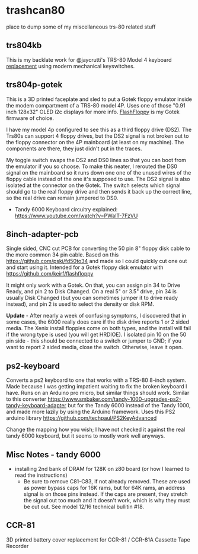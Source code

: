 # trashcan80
place to dump some of my miscellaneous trs-80 related stuff

## trs804kb

This is my backlate work for @jaycrutti's TRS-80 Model 4 keyboard [replacement](https://www.jaycrutti.com/hardware-projects/tandy-trs-80-model-4-replacement-keyboard) using modern mechanical keyswitches.

## trs804p-gotek

This is a 3D printed faceplate and sled to put a Gotek floppy emulator inside the modem compartment of a TRS-80 model 4P. Uses one of those "0.91 inch 128x32" OLED i2c displays for more info. [FlashFloppy](https://github.com/keirf/flashfloppy) is my Gotek firmware of choice.

I have my model 4p configured to see this as a third floppy drive (DS2). The Trs80s can support 4 floppy drives, but the DS2 signal is not broken out to the floppy connector on the 4P mainboard (at least on my machine). The components are there, they just didn't put in the traces. 

My toggle switch swaps the DS2 and DS0 lines so that you can boot from the emulator if you so choose. To make this neater, I rerouted the DS0 signal on the mainboard so it runs down one one of the unused wires of the floppy cable instead of the one it's supposed to use. The DS2 signal is also isolated at the connector on the Gotek. The switch selects which signal should go to the real floppy drive and then sends it back up the correct line, so the real drive can remain jumpered to DS0. 

- Tandy 6000 Keyboard circuitry explained: https://www.youtube.com/watch?v=PWalT-7FzVU

## 8inch-adapter-pcb
Single sided, CNC cut PCB for converting the 50 pin 8" floppy disk cable to the more common 34 pin cable. Based on this https://github.com/pski/fd50to34 and made so I could quickly cut one out and start using it. Intended for a Gotek floppy disk emulator with https://github.com/keirf/flashfloppy

It might only work with a Gotek. On that, you can assign pin 34 to Drive Ready, and pin 2 to Disk Changed. On a real 5" or 3.5" drive, pin 34 is usually Disk Changed (but you can sometimes jumper it to drive ready instead), and pin 2 is used to select the density or disk RPM. 

**Update** - After nearly a week of confusing symptoms, I discovered that in some cases, the 6000 really does care if the disk drive reports 1 or 2 sided media. The Xenix install floppies come on both types, and the install will fail if the wrong type is used (you will get HRDIOE). I isolated pin 10 on the 50 pin side - this should be connected to a switch or jumper to GND; if you want to report 2 sided media, close the switch. Otherwise, leave it open.

## ps2-keyboard
Converts a ps2 keyboard to one that works with a TRS-80 8-inch system. Made because I was getting impatient waiting to fix the broken keyboard I have. Runs on an Arduino pro micro, but similar things should work. Similar to this converter https://www.smbaker.com/tandy-1000-upgrades-ps2-tandy-keyboard-adapter but for the Tandy 6000 instead of the Tandy 1000, and made more lazily by using the Arduino framework. Uses this PS2 arduino library https://github.com/techpaul/PS2KeyAdvanced

Change the mapping how you wish; I have not checked it against the real tandy 6000 keyboard, but it seems to mostly work well anyways. 

## Misc Notes - tandy 6000
* installing 2nd bank of DRAM for 128K on z80 board (or how I learned to read the instructions)
  * Be sure to remove C81-C83, if not already removed. These are used as power bypass caps for 16K rams, but for 64K rams, an address signal is on those pins instead. If the caps are present, they stretch the signal out too much and it doesn't work, which is why they must be cut out. See model 12/16 technical bullitin #18.

## CCR-81
3D printed battery cover replacement for CCR-81 / CCR-81A Cassette Tape Recorder
